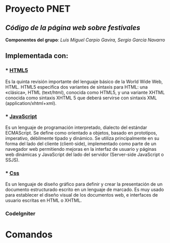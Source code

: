 # Proyecto PNET

## *Código de la página web sobre festivales*

**Componentes del grupo**: *Luis Miguel Carpio Gavira, Sergio García Navarro*


## Implementada con:

### * [HTML5](https://www.w3schools.com/html/html5_intro.asp)

Es la quinta revisión importante del lenguaje básico de la World Wide Web, HTML. HTML5 especifica dos variantes de sintaxis para HTML: una «clásica», HTML (text/html), conocida como HTML5, y una variante XHTML conocida como sintaxis XHTML 5 que deberá servirse con sintaxis XML (application/xhtml+xml).

### * [JavaScript](https://www.w3schools.com/js/)

Es un lenguaje de programación interpretado, dialecto del estándar ECMAScript. Se define como orientado a objetos, basado en prototipos, imperativo, débilmente tipado y dinámico. Se utiliza principalmente en su forma del lado del cliente (client-side), implementado como parte de un navegador web permitiendo mejoras en la interfaz de usuario y páginas web dinámicas y JavaScript del lado del servidor (Server-side JavaScript o SSJS).

### * [Css](https://www.w3schools.com/css/)

Es un lenguaje de diseño gráfico para definir y crear la presentación de un documento estructurado escrito en un lenguaje de marcado. Es muy usado para establecer el diseño visual de los documentos web, e interfaces de usuario escritas en HTML o XHTML.

### CodeIgniter

# Comandos
